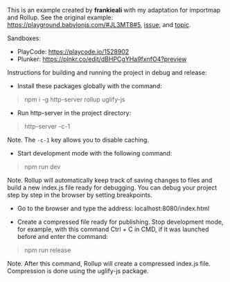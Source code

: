 This is an example created by **frankieali** with my adaptation for importmap and Rollup. See the original example: https://playground.babylonjs.com/#JL3MT8#5, [issue](https://github.com/dimforge/rapier.js/pull/119#issuecomment-1627506376), and [topic](https://forum.babylonjs.com/t/improve-this-debug-rendering-for-the-rapier3d-compat-physics-engine-and-babylon-js-if-necessary/42283).

Sandboxes:

- PlayCode: https://playcode.io/1528902
- Plunker: https://plnkr.co/edit/dBHPCgYHa9fxnfO4?preview

Instructions for building and running the project in debug and release:

- Install these packages globally with the command:

> npm i -g http-server rollup uglify-js

- Run http-server in the project directory:

> http-server -c-1

Note. The `-c-1` key allows you to disable caching.

- Start development mode with the following command:

> npm run dev

Note. Rollup will automatically keep track of saving changes to files and build a new index.js file ready for debugging. You can debug your project step by step in the browser by setting breakpoints.

- Go to the browser and type the address: localhost:8080/index.html

- Create a compressed file ready for publishing. Stop development mode, for example, with this command Ctrl + C in CMD, if it was launched before and enter the command:

> npm run release

Note. After this command, Rollup will create a compressed index.js file. Compression is done using the uglify-js package.
